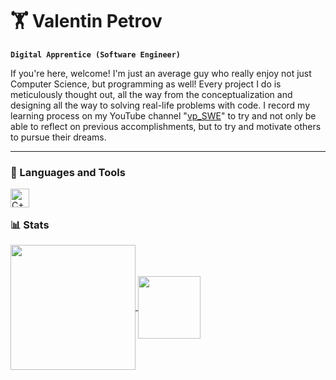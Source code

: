# 🏋️ Valentin Petrov

**`Digital Apprentice (Software Engineer)`**

If you're here, welcome! I'm just an average guy who really enjoy not just
Computer Science, but programming as well! Every project I do is meticulously thought 
out, all the way from the conceptualization and designing all the way to solving real-life 
problems with code. I record my learning process on my YouTube channel "[vp_SWE](https://www.youtube.com/@vp_SWE)" to try and not only be
able to reflect on previous accomplishments, but to try and motivate others to pursue their dreams.

---
### 🧰 Languages and Tools
<img align="left" alt="C++" width="30px" style="padding-right:10px;" src="https://cdn.jsdelivr.net/gh/devicons/devicon@latest/icons/cplusplus/cplusplus-original.svg" />
<br />

##

### 📊 Stats



<a href="https://github.com/ValPetrov10110/github-readme-stats">
  <img height=200 align="center" src="https://github-readme-stats.vercel.app/api?username=ValPetrov10110&show_icons=true&theme=merko" />
</a>
<a href="https://github.com/ValPetrov10110/convoychat">
  <img height=100 align="center" src="https://github-readme-stats.vercel.app/api/top-langs/?username=ValPetrov10110&layout=compact&theme=merko" />
</a>

##
